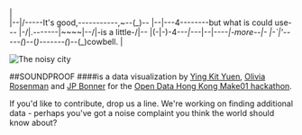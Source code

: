    |\
|--|/-----It's good,-----------,~\--(_)--
|--|---4--------but what is could use---
|-/|.-------|~~~~|--/|-is a little-/|--
|(-|-)-4---_|---_|--\|----_|-more--\|-
|-`|'-----(_)--(_)-------(_)--(_)cowbell.
  \|

  ![The noisy city](http://i.imgur.com/Ci0srOc.png)

  ##SOUNDPROOF
  ####is a data visualization
  by [Ying Kit Yuen](http://eureka.ykyuen.info/), [Olivia Rosenman](http://oliviarosenman.wordpress.com/) and [JP Bonner](http://j4p3.com) for the [Open Data Hong Kong Make01 hackathon](http://opendatahk.com/).

  If you'd like to contribute, drop us a line. We're working on finding additional data - perhaps you've got a noise complaint you think the world should know about?
